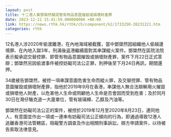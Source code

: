 ```yaml
---
layout: post
title: 十二港人案鄧棨然擬認管有物品意圖摧毀或損壞財產罪
date: 2023-12-21 15:41:59.000000000 +08:00
link: https://news.rthk.hk/rthk/ch/component/k2/1733250-20231221.htm
categories: rthk
---
```


12名港人涉2020年偷渡離港，在內地海域被截獲，當中鄧棨然因組織他人偷越邊境罪、在內地入獄3年，刑滿後返港繼續面對其串謀縱火案件。鄧棨然在區院法院表示擬承認交替控罪、即管有物品意圖摧毁或損壞財產罪，案件下月22日正式答辯；鄧棨然另因偷渡事件被控妨礙司法公正罪，則押後至下月24日再訊，期間還押。

34歲被告鄧棨然，被控一項串謀意圖危害生命而縱火罪，及交替控罪、管有物品意圖摧毁或損壞財產罪，指他於2019年9月在香港，串謀他人無合法辯解用火摧毀或損壞他人財產，以危害他人生命或罔顧他人生命是否會因而受到危害；及於同月30日在灣仔駱克道一大廈單位，管有玻璃樽、乙醇及汽油等。

鄧棨然在妨礙司法公正的案件，被控於2019年12月至2020年8月23日，連同他人，有意圖並作出一項或一連串有妨礙司法公正傾向的行為，即通過導致12港人逃離香港司法管轄區，阻礙警方調查及作出相關刑事訴訟，辯方申請案件，以待被告索取法律意見。
